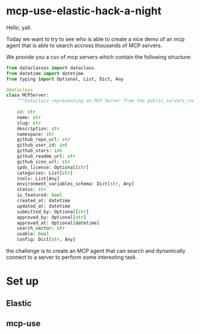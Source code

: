 # mcp-use-elastic-hack-a-night

Hello, yall.

Today we want to try to see who is able to create a nice demo of an mcp agent that is able to search accross thousands of MCP servers. 

We provide you a csv of mcp servers which contain the following structure: 

```python 
from dataclasses import dataclass
from datetime import datetime
from typing import Optional, List, Dict, Any

@dataclass
class MCPServer:
    """Dataclass representing an MCP Server from the public_servers_rows.csv dataset"""
    
    id: str
    name: str
    slug: str
    description: str
    namespace: str
    github_repo_url: str
    github_user_id: int
    github_stars: int
    github_readme_url: str
    github_icon_url: str
    spdx_license: Optional[str]
    categories: List[str]
    tools: List[Any]
    environment_variables_schema: Dict[str, Any]
    status: str
    is_featured: bool
    created_at: datetime
    updated_at: datetime
    submitted_by: Optional[str]
    approved_by: Optional[str]
    approved_at: Optional[datetime]
    search_vector: str
    usable: bool
    config: Dict[str, Any]
```

the challenge is to create an MCP agent that can search and dynamically connect to a server to perform some interesting task. 

# Set up

## Elastic

## mcp-use 

